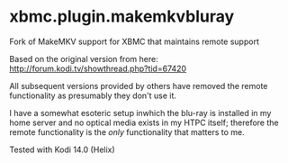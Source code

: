 xbmc.plugin.makemkvbluray
=========================

Fork of MakeMKV support for XBMC that maintains remote support

Based on the original version from here: http://forum.kodi.tv/showthread.php?tid=67420

All subsequent versions provided by others have removed the remote functionality as presumably they don't use it. 

I have a somewhat esoteric setup inwhich the blu-ray is installed in my home server and no optical media exists in
my HTPC itself; therefore the remote functionality is the *only* functionality that matters to me.

Tested with Kodi 14.0 (Helix)
